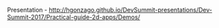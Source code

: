 Presentation - http://hgonzago.github.io/DevSummit-presentations/Dev-Summit-2017/Practical-guide-2d-apps/Demos/